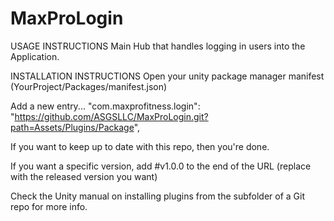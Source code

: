 # MaxProLogin

USAGE INSTRUCTIONS
Main Hub that handles logging in users into the Application.

INSTALLATION INSTRUCTIONS
Open your unity package manager manifest (YourProject/Packages/manifest.json)

Add a new entry...
"com.maxprofitness.login": "https://github.com/ASGSLLC/MaxProLogin.git?path=Assets/Plugins/Package",

If you want to keep up to date with this repo, then you're done.

If you want a specific version, add #v1.0.0 to the end of the URL (replace with the released version you want)

Check the Unity manual on installing plugins from the subfolder of a Git repo for more info.
